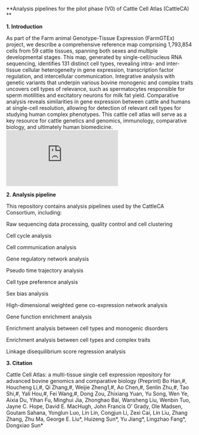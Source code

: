 **Analysis pipelines for the pilot phase (V0) of Cattle Cell Atlas (CattleCA) **

**1. Introduction**

As part of the Farm animal Genotype-Tissue Expression (FarmGTEx) project, we describe a comprehensive reference map comprising 1,793,854 cells from 59 cattle tissues, spanning both sexes and multiple developmental stages. This map, generated by single-cell/nucleus RNA sequencing, identifies 131 distinct cell types, revealing intra- and inter-tissue cellular heterogeneity in gene expression, transcription factor regulation, and intercellular communication. Integrative analysis with genetic variants that underpin various bovine monogenic and complex traits uncovers cell types of relevance, such as spermatocytes responsible for sperm motilities and excitatory neurons for milk fat yield. Comparative analysis reveals similarities in gene expression between cattle and humans at single-cell resolution, allowing for detection of relevant cell types for studying human complex phenotypes. This cattle cell atlas will serve as a key resource for cattle genetics and genomics, immunology, comparative biology, and ultimately human biomedicine.
![image](https://github.com/FarmGTEx/CattleCellAtlas_pipeline_V0/blob/main/Image/Figure%201.pdf)

**2. Analysis pipeline**

This repository contains analysis pipelines used by the CattleCA Consortium, including:

Raw sequencing data processing, quality control and cell clustering

Cell cycle analysis

Cell communication analysis

Gene regulatory network analysis

Pseudo time trajectory analysis

Cell type preference analysis

Sex bias analysis

High-dimensional weighted gene co-expression network analysis

Gene function enrichment analysis

Enrichment analysis between cell types and monogenic disorders

Enrichment analysis between cell types and complex traits

Linkage disequilibrium score regression analysis

**3. Citation**

Cattle Cell Atlas: a multi-tissue single cell expression repository for advanced bovine genomics and comparative biology (Preprint)
Bo Han,#, Houcheng Li,#, Qi Zhang,#, Weijie Zheng1,#, Ao Chen,#, Senlin Zhu,#, Tao Shi,#, Yali Hou,#, Fei Wang,#, Dong Zou, Zhixiang Yuan, Yu Song, Wen Ye, Aixia Du, Yihan Fu, Minghui Jia, Zhonghao Bai, Wansheng Liu, Wenbin Tuo, Jayne C. Hope, David E. MacHugh, John Francis O’ Grady, Ole Madsen, Goutam Sahana, Yonglun Luo, Lin Lin, Congjun Li, Zexi Cai, Lin Liu, Zhang Zhang, Zhu Ma, George E. Liu*, Huizeng Sun*, Yu Jiang*, Lingzhao Fang*, Dongxiao Sun* 

